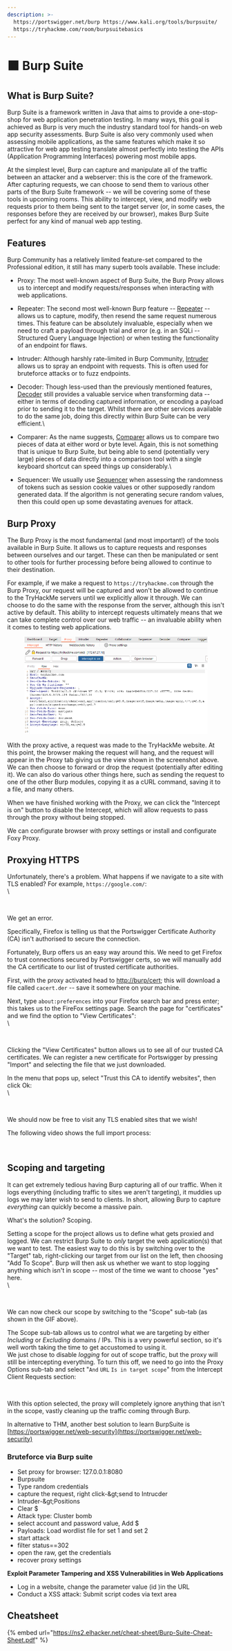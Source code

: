 ```yaml
---
description: >-
  https://portswigger.net/burp https://www.kali.org/tools/burpsuite/
  https://tryhackme.com/room/burpsuitebasics
---
```


# 🟧 Burp Suite

## What is Burp Suite?

Burp Suite is a framework written in Java that aims to provide a one-stop-shop for web application penetration testing. In many ways, this goal is achieved as Burp is very much the industry standard tool for hands-on web app security assessments. Burp Suite is also very commonly used when assessing mobile applications, as the same features which make it so attractive for web app testing translate almost perfectly into testing the APIs (Application Programming Interfaces) powering most mobile apps.

At the simplest level, Burp can capture and manipulate all of the traffic between an attacker and a webserver: this is the core of the framework. After capturing requests, we can choose to send them to various other parts of the Burp Suite framework -- we will be covering some of these tools in upcoming rooms. This ability to intercept, view, and modify web requests prior to them being sent to the target server (or, in some cases, the responses before they are received by our browser), makes Burp Suite perfect for any kind of manual web app testing.

## Features

Burp Community has a relatively limited feature-set compared to the Professional edition, it still has many superb tools available. These include:

* Proxy: The most well-known aspect of Burp Suite, the Burp Proxy allows us to intercept and modify requests/responses when interacting with web applications.
* Repeater: The second most well-known Burp feature -- [Repeater](https://tryhackme.com/room/burpsuiterepeater) -- allows us to capture, modify, then resend the same request numerous times. This feature can be absolutely invaluable, especially when we need to craft a payload through trial and error (e.g. in an SQLi -- Structured Query Language Injection) or when testing the functionality of an endpoint for flaws.
* Intruder: Although harshly rate-limited in Burp Community, [Intruder](https://tryhackme.com/room/burpsuiteintruder) allows us to spray an endpoint with requests. This is often used for bruteforce attacks or to fuzz endpoints.
* Decoder: Though less-used than the previously mentioned features, [Decoder](https://tryhackme.com/room/burpsuiteom) still provides a valuable service when transforming data -- either in terms of decoding captured information, or encoding a payload prior to sending it to the target. Whilst there are other services available to do the same job, doing this directly within Burp Suite can be very efficient.\

* Comparer: As the name suggests, [Comparer](https://tryhackme.com/room/burpsuiteom) allows us to compare two pieces of data at either word or byte level. Again, this is not something that is unique to Burp Suite, but being able to send (potentially very large) pieces of data directly into a comparison tool with a single keyboard shortcut can speed things up considerably.\

* Sequencer: We usually use [Sequencer](https://tryhackme.com/room/burpsuiteom) when assessing the randomness of tokens such as session cookie values or other supposedly random generated data. If the algorithm is not generating secure random values, then this could open up some devastating avenues for attack.

## Burp Proxy

The Burp Proxy is the most fundamental (and most important!) of the tools available in Burp Suite. It allows us to capture requests and responses between ourselves and our target. These can then be manipulated or sent to other tools for further processing before being allowed to continue to their destination.

For example, if we make a request to `https://tryhackme.com` through the Burp Proxy, our request will be captured and won't be allowed to continue to the TryHackMe servers until we explicitly allow it through. We can choose to do the same with the response from the server, although this isn't active by default. This ability to intercept requests ultimately means that we can take complete control over our web traffic -- an invaluable ability when it comes to testing web applications.

<figure><img src="../../.gitbook/assets/image (10).png" alt=""><figcaption></figcaption></figure>

With the proxy active, a request was made to the TryHackMe website. At this point, the browser making the request will hang, and the request will appear in the Proxy tab giving us the view shown in the screenshot above. We can then choose to forward or drop the request (potentially after editing it). We can also do various other things here, such as sending the request to one of the other Burp modules, copying it as a cURL command, saving it to a file, and many others.

When we have finished working with the Proxy, we can click the "Intercept is on" button to disable the Intercept, which will allow requests to pass through the proxy without being stopped.

We can configurate browser with proxy settings or install and configurate Foxy Proxy.

## Proxying HTTPS

Unfortunately, there's a problem. What happens if we navigate to a site with TLS enabled? For example, `https://google.com/`:\
\


<figure><img src="https://tryhackme-images.s3.amazonaws.com/user-uploads/5d9e176315f8850e719252ed/room-content/8b4b43cac91cd9a80622b953598d05eb.png" alt=""><figcaption></figcaption></figure>

We get an error.

Specifically, Firefox is telling us that the Portswigger Certificate Authority (CA) isn't authorised to secure the connection.

Fortunately, Burp offers us an easy way around this. We need to get Firefox to trust connections secured by Portswigger certs, so we will manually add the CA certificate to our list of trusted certificate authorities.

First, with the proxy activated head to [http://burp/cert](http://burp/cert); this will download a file called `cacert.der` -- save it somewhere on your machine.

Next, type `about:preferences` into your Firefox search bar and press enter; this takes us to the FireFox settings page. Search the page for "certificates" and we find the option to "View Certificates":\
\


<figure><img src="https://tryhackme-images.s3.amazonaws.com/user-uploads/5d9e176315f8850e719252ed/room-content/a9de0495b2ac6738520c8f9946afdecb.png" alt=""><figcaption></figcaption></figure>

Clicking the "View Certificates" button allows us to see all of our trusted CA certificates. We can register a new certificate for Portswigger by pressing "Import" and selecting the file that we just downloaded.

In the menu that pops up, select "Trust this CA to identify websites", then click Ok:\
\


<figure><img src="https://tryhackme-images.s3.amazonaws.com/user-uploads/5d9e176315f8850e719252ed/room-content/23e5cb317d00c1a5e64def1d46fa9301.png" alt=""><figcaption></figcaption></figure>

We should now be free to visit any TLS enabled sites that we wish!

The following video shows the full import process:

<figure><img src="https://tryhackme-images.s3.amazonaws.com/user-uploads/5d9e176315f8850e719252ed/room-content/fb2a8717ae887eda024a7791d83cefaf.gif" alt=""><figcaption></figcaption></figure>

## Scoping and targeting

It can get extremely tedious having Burp capturing all of our traffic. When it logs everything (including traffic to sites we aren't targeting), it muddies up logs we may later wish to send to clients. In short, allowing Burp to capture _everything_ can quickly become a massive pain.

What's the solution? Scoping.

Setting a scope for the project allows us to define what gets proxied and logged. We can restrict Burp Suite to _only_ target the web application(s) that we want to test. The easiest way to do this is by switching over to the "Target" tab, right-clicking our target from our list on the left, then choosing "Add To Scope". Burp will then ask us whether we want to stop logging anything which isn't in scope -- most of the time we want to choose "yes" here.\
\


<figure><img src="https://tryhackme-images.s3.amazonaws.com/user-uploads/5d9e176315f8850e719252ed/room-content/7e11c5dec4dba4336927aa7561e5c793.gif" alt=""><figcaption></figcaption></figure>

We can now check our scope by switching to the "Scope" sub-tab (as shown in the GIF above).

The Scope sub-tab allows us to control what we are targeting by either _Including_ or _Excluding_ domains / IPs. This is a very powerful section, so it's well worth taking the time to get accustomed to using it.\
We just chose to disable _logging_ for out of scope traffic, but the proxy will still be intercepting everything. To turn this off, we need to go into the Proxy Options sub-tab and select "`And` `URL` `Is in target scope`" from the Intercept Client Requests section:

<figure><img src="https://tryhackme-images.s3.amazonaws.com/user-uploads/5d9e176315f8850e719252ed/room-content/dec63f8822c1fe3393d779e17052577b.png" alt=""><figcaption></figcaption></figure>

With this option selected, the proxy will completely ignore anything that isn't in the scope, vastly cleaning up the traffic coming through Burp.

In alternative to THM, another best solution to learn BurpSuite is [https://portswigger.net/web-security](https://portswigger.net/web-security)

### **Bruteforce via Burp suite**

* Set proxy for browser: 127.0.0.1:8080
* Burpsuite
* Type random credentials
* capture the request, right click-\&gt;send to Intrucder
* Intruder-\&gt;Positions
* Clear $
* Attack type: Cluster bomb
* select account and password value, Add $
* Payloads: Load wordlist file for set 1 and set 2
* start attack
* filter status==302
* open the raw, get the credentials
* recover proxy settings

**Exploit Parameter Tampering and XSS Vulnerabilities in Web Applications**

* Log in a website, change the parameter value (id )in the URL
* Conduct a XSS attack: Submit script codes via text area

## Cheatsheet

{% embed url="https://ns2.elhacker.net/cheat-sheet/Burp-Suite-Cheat-Sheet.pdf" %}
